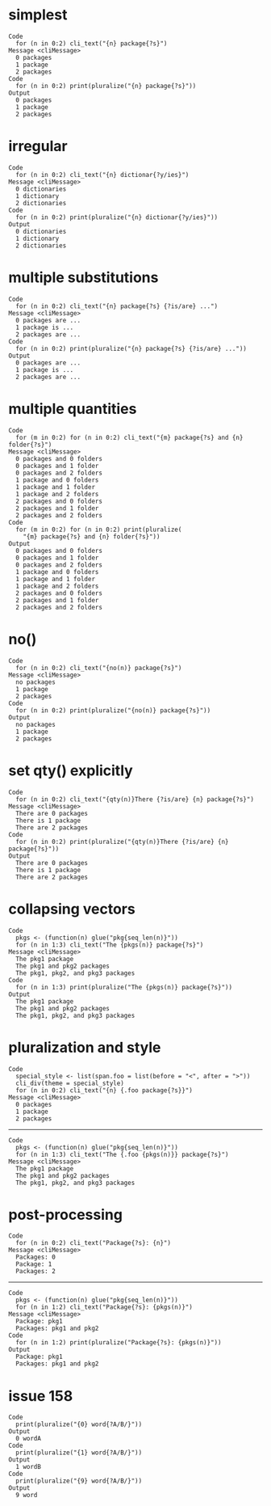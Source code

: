 # simplest

    Code
      for (n in 0:2) cli_text("{n} package{?s}")
    Message <cliMessage>
      0 packages
      1 package
      2 packages
    Code
      for (n in 0:2) print(pluralize("{n} package{?s}"))
    Output
      0 packages
      1 package
      2 packages

# irregular

    Code
      for (n in 0:2) cli_text("{n} dictionar{?y/ies}")
    Message <cliMessage>
      0 dictionaries
      1 dictionary
      2 dictionaries
    Code
      for (n in 0:2) print(pluralize("{n} dictionar{?y/ies}"))
    Output
      0 dictionaries
      1 dictionary
      2 dictionaries

# multiple substitutions

    Code
      for (n in 0:2) cli_text("{n} package{?s} {?is/are} ...")
    Message <cliMessage>
      0 packages are ...
      1 package is ...
      2 packages are ...
    Code
      for (n in 0:2) print(pluralize("{n} package{?s} {?is/are} ..."))
    Output
      0 packages are ...
      1 package is ...
      2 packages are ...

# multiple quantities

    Code
      for (m in 0:2) for (n in 0:2) cli_text("{m} package{?s} and {n} folder{?s}")
    Message <cliMessage>
      0 packages and 0 folders
      0 packages and 1 folder
      0 packages and 2 folders
      1 package and 0 folders
      1 package and 1 folder
      1 package and 2 folders
      2 packages and 0 folders
      2 packages and 1 folder
      2 packages and 2 folders
    Code
      for (m in 0:2) for (n in 0:2) print(pluralize(
        "{m} package{?s} and {n} folder{?s}"))
    Output
      0 packages and 0 folders
      0 packages and 1 folder
      0 packages and 2 folders
      1 package and 0 folders
      1 package and 1 folder
      1 package and 2 folders
      2 packages and 0 folders
      2 packages and 1 folder
      2 packages and 2 folders

# no()

    Code
      for (n in 0:2) cli_text("{no(n)} package{?s}")
    Message <cliMessage>
      no packages
      1 package
      2 packages
    Code
      for (n in 0:2) print(pluralize("{no(n)} package{?s}"))
    Output
      no packages
      1 package
      2 packages

# set qty() explicitly

    Code
      for (n in 0:2) cli_text("{qty(n)}There {?is/are} {n} package{?s}")
    Message <cliMessage>
      There are 0 packages
      There is 1 package
      There are 2 packages
    Code
      for (n in 0:2) print(pluralize("{qty(n)}There {?is/are} {n} package{?s}"))
    Output
      There are 0 packages
      There is 1 package
      There are 2 packages

# collapsing vectors

    Code
      pkgs <- (function(n) glue("pkg{seq_len(n)}"))
      for (n in 1:3) cli_text("The {pkgs(n)} package{?s}")
    Message <cliMessage>
      The pkg1 package
      The pkg1 and pkg2 packages
      The pkg1, pkg2, and pkg3 packages
    Code
      for (n in 1:3) print(pluralize("The {pkgs(n)} package{?s}"))
    Output
      The pkg1 package
      The pkg1 and pkg2 packages
      The pkg1, pkg2, and pkg3 packages

# pluralization and style

    Code
      special_style <- list(span.foo = list(before = "<", after = ">"))
      cli_div(theme = special_style)
      for (n in 0:2) cli_text("{n} {.foo package{?s}}")
    Message <cliMessage>
      0 packages
      1 package
      2 packages

---

    Code
      pkgs <- (function(n) glue("pkg{seq_len(n)}"))
      for (n in 1:3) cli_text("The {.foo {pkgs(n)}} package{?s}")
    Message <cliMessage>
      The pkg1 package
      The pkg1 and pkg2 packages
      The pkg1, pkg2, and pkg3 packages

# post-processing

    Code
      for (n in 0:2) cli_text("Package{?s}: {n}")
    Message <cliMessage>
      Packages: 0
      Package: 1
      Packages: 2

---

    Code
      pkgs <- (function(n) glue("pkg{seq_len(n)}"))
      for (n in 1:2) cli_text("Package{?s}: {pkgs(n)}")
    Message <cliMessage>
      Package: pkg1
      Packages: pkg1 and pkg2
    Code
      for (n in 1:2) print(pluralize("Package{?s}: {pkgs(n)}"))
    Output
      Package: pkg1
      Packages: pkg1 and pkg2

# issue 158

    Code
      print(pluralize("{0} word{?A/B/}"))
    Output
      0 wordA
    Code
      print(pluralize("{1} word{?A/B/}"))
    Output
      1 wordB
    Code
      print(pluralize("{9} word{?A/B/}"))
    Output
      9 word


